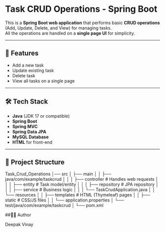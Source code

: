 # Task CRUD Operations - Spring Boot

This is a **Spring Boot web application** that performs basic **CRUD operations** (Add, Update, Delete, and View) for managing tasks.  
All the operations are handled on a **single page UI** for simplicity.

---

## 🚀 Features
- Add a new task  
- Update existing task  
- Delete task  
- View all tasks on a single page  

---

## 🛠️ Tech Stack
- **Java** (JDK 17 or compatible)  
- **Spring Boot**  
- **Spring MVC**  
- **Spring Data JPA**  
- **MySQL Database**  
- **HTML** for front-end  

---

## 📂 Project Structure
Task_Crud_Operations
│── src
│ ├── main
│ │ ├── java/com/example/taskcrud
│ │ │ ├── controller # Handles web requests
│ │ │ ├── entity # Task model/entity
│ │ │ ├── repository # JPA repository
│ │ │ ├── service # Business logic
│ │ │ └── TaskCrudApplication.java
│ │ └── resources
│ │ ├── templates # HTML (Thymeleaf) pages
│ │ ├── static # CSS/JS files
│ │ └── application.properties
│ └── test/java/com/example/taskcrud
│
└── pom.xml



##👨‍💻 Author

Deepak Vinay
